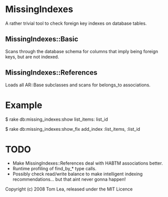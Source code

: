 MissingIndexes
================

A rather trivial tool to check foreign key indexes on database tables.

MissingIndexes::Basic
-----------------------

Scans through the database schema for columns that imply being foreign keys, 
but are not indexed.

MissingIndexes::References
----------------------------

Loads all AR::Base subclasses and scans for belongs_to associations.


Example
=======

$ rake db:missing_indexes:show
list_items:
 list_id

$ rake db:missing_indexes:show_fix
add_index :list_items, :list_id

TODO
====

* Make MissingIndexes::References deal with HABTM associations better.
* Runtime profiling of find_by_* type calls.
* Possibly check read/write balance to make intelligent indexing 
  recommendations... but that aint never gonna happen!

Copyright (c) 2008 Tom Lea, released under the MIT Licence
